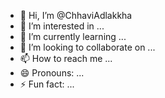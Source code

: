 - 👋 Hi, I’m @ChhaviAdlakkha
- 👀 I’m interested in ...
- 🌱 I’m currently learning ...
- 💞️ I’m looking to collaborate on ...
- 📫 How to reach me ...
- 😄 Pronouns: ...
- ⚡ Fun fact: ...

<!---
ChhaviAdlakkha/ChhaviAdlakkha is a ✨ special ✨ repository because its `README.md` (this file) appears on your GitHub profile.
You can click the Preview link to take a look at your changes.
--->
